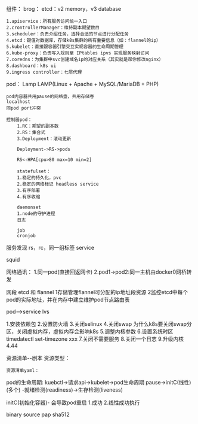 组件：
    brog：
    etcd：v2 memory，v3 database

    1.apiservice：所有服务访问统一入口
    2.crontrollerManager：维持副本期望数目
    3.scheduler：负责介绍任务，选择合适的节点进行分配任务
    4.etcd：键值对数据库，存储k8s集群的所有重要信息（如：flannel的ip）
    5.kubelet：直接跟容器引擎交互实现容器的生命周期管理
    6.kube-proxy：负责写入规则至 IPtables ipvs 实现服务映射访问
    7.coredns：为集群中svc创建域名ip的对应关系（其实就是帮你修改nginx）
    8.dashboard：k8s ui
    9.ingress controller：七层代理
pod：
    Lamp LAMP(Linux + Apache + MySQL/MariaDB + PHP)

    pod内容器共用pause的网络盏，共用存储卷
    localhost
    同pod port冲突

    控制器pod：
        1.RC：期望的副本数
        2.RS：集合式
        3.Deployment：滚动更新

        Deployment->RS->pods

        RS<-HPA[cpu>80 max=10 min=2]

        statefulset：
        1.稳定的持久化，pvc
        2.稳定的网络标记 headless service
        3.有序部署
        4.有序收缩

        daemonset
        1.node的守护进程
        日志

        job
        cronjob


服务发现
rs，rc，同一组标签
service 

squid

网络通讯：
1.同一pod(直接回返网卡)
2.pod1->pod2:同一主机由docker0网桥转发

网段
etcd 和 flannel
1存储管理flannel可分配的ip地址段资源
2监控etcd中每个pod的实际地址，并在内存中建立维护pod节点路由表

pod-->service lvs


1.安装依赖包
2.设置防火墙
3.关闭selinux
4.关闭swap
为什么k8s要关闭swap分区，关闭虚拟内存，虚拟内存会影响k8s
5.调整内核参数
6.设置系统时区
timedatectl set-timezone xxx
7.关闭不需要服务
8.关闭一个日志
9.升级内核4.44

资源清单--剧本
    资源类型：

    资源清单yaml：

pod的生命周期:
kuebctl->请求api->kubelet->pod生命周期
                    pause->initC(线性)(多个)
                                -就绪检测(readiness)->生存检测(liveness)

initC(初始化容器)- 会导致pod重启
1.成功
2.线性成功执行

binary
source
pap
sha512